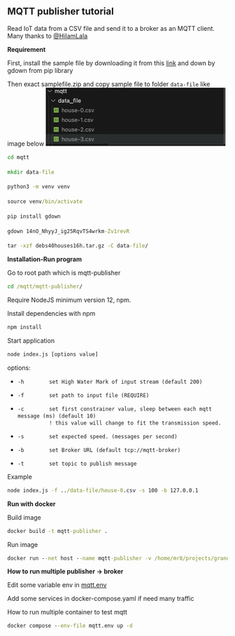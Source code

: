 ## MQTT publisher tutorial
Read IoT data from a CSV file and send it to a broker as an MQTT client. Many thanks to [@HiIamLala](https://github.com/HiIamLala)

**Requirement**

First, install the sample file by downloading it from this [link](https://drive.google.com/file/d/14nO_NhyyJ_ig25RqvTS4wrkm-Zv1revR/view) and down by gdown from pip library

Then exact samplefile.zip and copy sample file to folder `data-file` like image below
![alt text](../../image/image.png)

```cmd
cd mqtt

mkdir data-file

python3 -m venv venv

source venv/bin/activate

pip install gdown

gdown 14nO_NhyyJ_ig25RqvTS4wrkm-Zv1revR

tar -xzf debs40houses16h.tar.gz -C data-file/
```

**Installation-Run program**

Go to root path which is mqtt-publisher

```cmd
cd /mqtt/mqtt-publisher/
```

Require NodeJS minimum version 12, npm.

Install dependencies with npm
```bash
npm install
```

Start application
```bash
node index.js [options value]
```

options: 
-     -h        set High Water Mark of input stream (default 200)
-     -f        set path to input file (REQUIRE)
-     -c        set first constrainer value, sleep between each mqtt message (ms) (default 10)
                ! this value will change to fit the transmission speed.
-     -s        set expected speed. (messages per second)
-     -b        set Broker URL (default tcp://mqtt-broker)
-     -t        set topic to publish message

Example
```cmd
node index.js -f ../data-file/house-0.csv -s 100 -b 127.0.0.1
```

**Run with docker**

Build image

```cmd
docker build -t mqtt-publisher .
```

Run image

```cmd
docker run --net host --name mqtt-publisher -v /home/mr8/projects/grand_project/stormsmarthome/mqtt/data-file:/app/data-file mr4x2/mqtt-publisher:v1 node index.js -f data-file/house-0.csv -b 10.0.0.5 -s 100
```


**How to run multiple publisher -> broker**


Edit some variable env in [mqtt.env](./mqtt.env)

Add some services in docker-compose.yaml if need many traffic


How to run multiple container to test mqtt

```cmd
docker compose --env-file mqtt.env up -d
```
